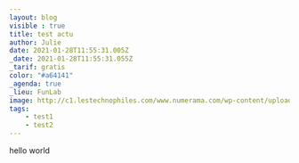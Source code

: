 ```yaml
---
layout: blog
visible : true
title: test actu
author: Julie
date: 2021-01-28T11:55:31.005Z
_date: 2021-01-28T11:55:31.055Z
_tarif: gratis
color: "#a64141"
_agenda: true
_lieu: FunLab
image: http://c1.lestechnophiles.com/www.numerama.com/wp-content/uploads/2017/01/datak.jpg
tags:
    - test1
    - test2
---
```

hello world